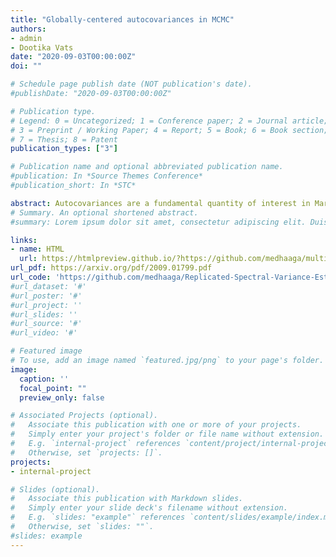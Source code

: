 ```yaml
---
title: "Globally-centered autocovariances in MCMC"
authors:
- admin
- Dootika Vats
date: "2020-09-03T00:00:00Z"
doi: ""

# Schedule page publish date (NOT publication's date).
#publishDate: "2020-09-03T00:00:00Z"

# Publication type.
# Legend: 0 = Uncategorized; 1 = Conference paper; 2 = Journal article;
# 3 = Preprint / Working Paper; 4 = Report; 5 = Book; 6 = Book section;
# 7 = Thesis; 8 = Patent
publication_types: ["3"]

# Publication name and optional abbreviated publication name.
#publication: In *Source Themes Conference*
#publication_short: In *STC*

abstract: Autocovariances are a fundamental quantity of interest in Markov chain Monte Carlo (MCMC) simulations with autocorrelation function (ACF) plots being an integral visualization tool for performance assessment. Unfortunately, for slow-mixing Markov chains, the empirical autocovariance can highly underestimate the truth. For multiple-chain MCMC sampling, we propose a globally-centered estimator of the autocovariance function (G-ACvF) that exhibits significant theoretical and empirical improvements. We show that the bias of the G-ACvF estimator is smaller than the bias of the current state-of-the-art. The impact of this improved estimator is evident in three critical output analysis applications - (1) ACF plots, (2) estimates of the Monte Carlo asymptotic covariance matrix, and (3) estimates of the effective sample size. Under weak conditions, we establish strong consistency of our improved asymptotic covariance estimator, and obtain its large-sample bias and variance. The performance of the new estimators is demonstrated through various examples.
# Summary. An optional shortened abstract.
#summary: Lorem ipsum dolor sit amet, consectetur adipiscing elit. Duis posuere tellus ac convallis placerat. Proin #tincidunt magna sed ex sollicitudin condimentum.

links:
- name: HTML
  url: https://htmlpreview.github.io/?https://github.com/medhaaga/multichainACF/blob/master/mcACF.html
url_pdf: https://arxiv.org/pdf/2009.01799.pdf
url_code: 'https://github.com/medhaaga/Replicated-Spectral-Variance-Estimator'
#url_dataset: '#'
#url_poster: '#'
#url_project: ''
#url_slides: ''
#url_source: '#'
#url_video: '#'

# Featured image
# To use, add an image named `featured.jpg/png` to your page's folder. 
image:
  caption: ''
  focal_point: ""
  preview_only: false

# Associated Projects (optional).
#   Associate this publication with one or more of your projects.
#   Simply enter your project's folder or file name without extension.
#   E.g. `internal-project` references `content/project/internal-project/index.md`.
#   Otherwise, set `projects: []`.
projects:
- internal-project

# Slides (optional).
#   Associate this publication with Markdown slides.
#   Simply enter your slide deck's filename without extension.
#   E.g. `slides: "example"` references `content/slides/example/index.md`.
#   Otherwise, set `slides: ""`.
#slides: example
---
```

